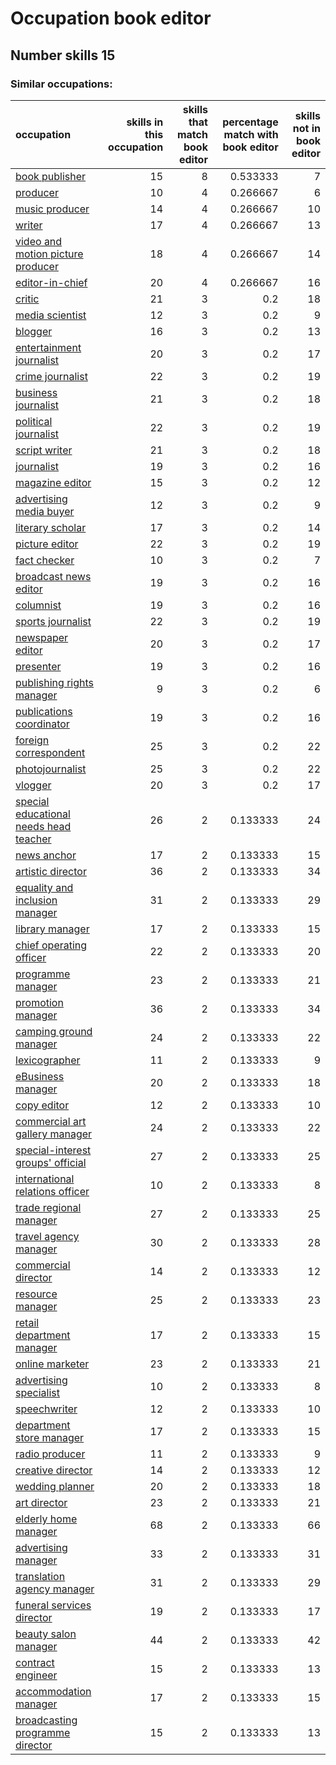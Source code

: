 # Occupation book editor
## Number skills 15
### Similar occupations:
| occupation                                                                          |   skills in this occupation |   skills that match book editor |   percentage match with book editor |   skills not in book editor |
|:------------------------------------------------------------------------------------|----------------------------:|--------------------------------:|------------------------------------:|----------------------------:|
| [book publisher](book_publisher.md)                                                 |                          15 |                               8 |                            0.533333 |                           7 |
| [producer](producer.md)                                                             |                          10 |                               4 |                            0.266667 |                           6 |
| [music producer](music_producer.md)                                                 |                          14 |                               4 |                            0.266667 |                          10 |
| [writer](writer.md)                                                                 |                          17 |                               4 |                            0.266667 |                          13 |
| [video and motion picture producer](video_and_motion_picture_producer.md)           |                          18 |                               4 |                            0.266667 |                          14 |
| [editor-in-chief](editor-in-chief.md)                                               |                          20 |                               4 |                            0.266667 |                          16 |
| [critic](critic.md)                                                                 |                          21 |                               3 |                            0.2      |                          18 |
| [media scientist](media_scientist.md)                                               |                          12 |                               3 |                            0.2      |                           9 |
| [blogger](blogger.md)                                                               |                          16 |                               3 |                            0.2      |                          13 |
| [entertainment journalist](entertainment_journalist.md)                             |                          20 |                               3 |                            0.2      |                          17 |
| [crime journalist](crime_journalist.md)                                             |                          22 |                               3 |                            0.2      |                          19 |
| [business journalist](business_journalist.md)                                       |                          21 |                               3 |                            0.2      |                          18 |
| [political journalist](political_journalist.md)                                     |                          22 |                               3 |                            0.2      |                          19 |
| [script writer](script_writer.md)                                                   |                          21 |                               3 |                            0.2      |                          18 |
| [journalist](journalist.md)                                                         |                          19 |                               3 |                            0.2      |                          16 |
| [magazine editor](magazine_editor.md)                                               |                          15 |                               3 |                            0.2      |                          12 |
| [advertising media buyer](advertising_media_buyer.md)                               |                          12 |                               3 |                            0.2      |                           9 |
| [literary scholar](literary_scholar.md)                                             |                          17 |                               3 |                            0.2      |                          14 |
| [picture editor](picture_editor.md)                                                 |                          22 |                               3 |                            0.2      |                          19 |
| [fact checker](fact_checker.md)                                                     |                          10 |                               3 |                            0.2      |                           7 |
| [broadcast news editor](broadcast_news_editor.md)                                   |                          19 |                               3 |                            0.2      |                          16 |
| [columnist](columnist.md)                                                           |                          19 |                               3 |                            0.2      |                          16 |
| [sports journalist](sports_journalist.md)                                           |                          22 |                               3 |                            0.2      |                          19 |
| [newspaper editor](newspaper_editor.md)                                             |                          20 |                               3 |                            0.2      |                          17 |
| [presenter](presenter.md)                                                           |                          19 |                               3 |                            0.2      |                          16 |
| [publishing rights manager](publishing_rights_manager.md)                           |                           9 |                               3 |                            0.2      |                           6 |
| [publications coordinator](publications_coordinator.md)                             |                          19 |                               3 |                            0.2      |                          16 |
| [foreign correspondent](foreign_correspondent.md)                                   |                          25 |                               3 |                            0.2      |                          22 |
| [photojournalist](photojournalist.md)                                               |                          25 |                               3 |                            0.2      |                          22 |
| [vlogger](vlogger.md)                                                               |                          20 |                               3 |                            0.2      |                          17 |
| [special educational needs head teacher](special_educational_needs_head_teacher.md) |                          26 |                               2 |                            0.133333 |                          24 |
| [news anchor](news_anchor.md)                                                       |                          17 |                               2 |                            0.133333 |                          15 |
| [artistic director](artistic_director.md)                                           |                          36 |                               2 |                            0.133333 |                          34 |
| [equality and inclusion manager](equality_and_inclusion_manager.md)                 |                          31 |                               2 |                            0.133333 |                          29 |
| [library manager](library_manager.md)                                               |                          17 |                               2 |                            0.133333 |                          15 |
| [chief operating officer](chief_operating_officer.md)                               |                          22 |                               2 |                            0.133333 |                          20 |
| [programme manager](programme_manager.md)                                           |                          23 |                               2 |                            0.133333 |                          21 |
| [promotion manager](promotion_manager.md)                                           |                          36 |                               2 |                            0.133333 |                          34 |
| [camping ground manager](camping_ground_manager.md)                                 |                          24 |                               2 |                            0.133333 |                          22 |
| [lexicographer](lexicographer.md)                                                   |                          11 |                               2 |                            0.133333 |                           9 |
| [eBusiness manager](eBusiness_manager.md)                                           |                          20 |                               2 |                            0.133333 |                          18 |
| [copy editor](copy_editor.md)                                                       |                          12 |                               2 |                            0.133333 |                          10 |
| [commercial art gallery manager](commercial_art_gallery_manager.md)                 |                          24 |                               2 |                            0.133333 |                          22 |
| [special-interest groups' official](special-interest_groups'_official.md)           |                          27 |                               2 |                            0.133333 |                          25 |
| [international relations officer](international_relations_officer.md)               |                          10 |                               2 |                            0.133333 |                           8 |
| [trade regional manager](trade_regional_manager.md)                                 |                          27 |                               2 |                            0.133333 |                          25 |
| [travel agency manager](travel_agency_manager.md)                                   |                          30 |                               2 |                            0.133333 |                          28 |
| [commercial director](commercial_director.md)                                       |                          14 |                               2 |                            0.133333 |                          12 |
| [resource manager](resource_manager.md)                                             |                          25 |                               2 |                            0.133333 |                          23 |
| [retail department manager](retail_department_manager.md)                           |                          17 |                               2 |                            0.133333 |                          15 |
| [online marketer](online_marketer.md)                                               |                          23 |                               2 |                            0.133333 |                          21 |
| [advertising specialist](advertising_specialist.md)                                 |                          10 |                               2 |                            0.133333 |                           8 |
| [speechwriter](speechwriter.md)                                                     |                          12 |                               2 |                            0.133333 |                          10 |
| [department store manager](department_store_manager.md)                             |                          17 |                               2 |                            0.133333 |                          15 |
| [radio producer](radio_producer.md)                                                 |                          11 |                               2 |                            0.133333 |                           9 |
| [creative director](creative_director.md)                                           |                          14 |                               2 |                            0.133333 |                          12 |
| [wedding planner](wedding_planner.md)                                               |                          20 |                               2 |                            0.133333 |                          18 |
| [art director](art_director.md)                                                     |                          23 |                               2 |                            0.133333 |                          21 |
| [elderly home manager](elderly_home_manager.md)                                     |                          68 |                               2 |                            0.133333 |                          66 |
| [advertising manager](advertising_manager.md)                                       |                          33 |                               2 |                            0.133333 |                          31 |
| [translation agency manager](translation_agency_manager.md)                         |                          31 |                               2 |                            0.133333 |                          29 |
| [funeral services director](funeral_services_director.md)                           |                          19 |                               2 |                            0.133333 |                          17 |
| [beauty salon manager](beauty_salon_manager.md)                                     |                          44 |                               2 |                            0.133333 |                          42 |
| [contract engineer](contract_engineer.md)                                           |                          15 |                               2 |                            0.133333 |                          13 |
| [accommodation manager](accommodation_manager.md)                                   |                          17 |                               2 |                            0.133333 |                          15 |
| [broadcasting programme director](broadcasting_programme_director.md)               |                          15 |                               2 |                            0.133333 |                          13 |
